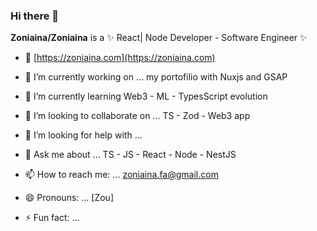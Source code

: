 ### Hi there 👋

**Zoniaina/Zoniaina** is a ✨  React| Node Developer - Software Engineer ✨

- 🔗 [https://zoniaina.com](https://zoniaina.com)

- 🔭 I’m currently working on ... my portofilio with Nuxjs and GSAP
- 🌱 I’m currently learning Web3 - ML - TypesScript evolution
- 👯 I’m looking to collaborate on ... TS - Zod - Web3 app
- 🤔 I’m looking for help with ... 
- 💬 Ask me about ... TS - JS - React - Node - NestJS
- 📫 How to reach me: ... zoniaina.fa@gmail.com
- 😄 Pronouns: ... [Zou]
- ⚡ Fun fact: ... 

